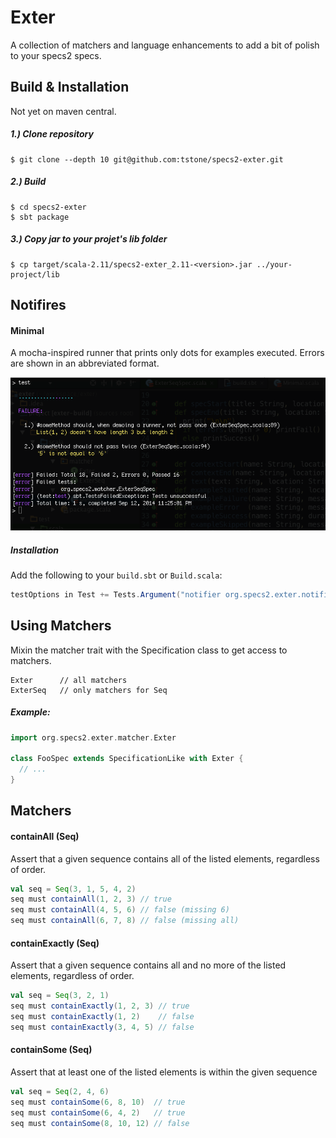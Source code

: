# Exter

A collection of matchers and language enhancements to add a bit of polish to your specs2 specs.


## Build & Installation

Not yet on maven central.

##### 1.) Clone repository

```shell
$ git clone --depth 10 git@github.com:tstone/specs2-exter.git
```

##### 2.) Build

```shell
$ cd specs2-exter
$ sbt package
```

##### 3.) Copy jar to your projet's lib folder

```shell
$ cp target/scala-2.11/specs2-exter_2.11-<version>.jar ../your-project/lib
```

## Notifires

#### Minimal

A mocha-inspired runner that prints only dots for examples executed.  Errors are shown in an abbreviated format.

![screenshot](https://raw.githubusercontent.com/tstone/specs2-exter/master/doc/minimal-notifier-ss.png)

##### Installation

Add the following to your `build.sbt` or `Build.scala`:

```scala
testOptions in Test += Tests.Argument("notifier org.specs2.exter.notifier.Minimal")
```


## Using Matchers

Mixin the matcher trait with the Specification class to get access to matchers.

```
Exter      // all matchers
ExterSeq   // only matchers for Seq
```

##### Example:

```scala
import org.specs2.exter.matcher.Exter

class FooSpec extends SpecificationLike with Exter {
  // ...
}
```

## Matchers


#### containAll (Seq)

Assert that a given sequence contains all of the listed elements, regardless of order.

```scala
val seq = Seq(3, 1, 5, 4, 2)
seq must containAll(1, 2, 3) // true
seq must containAll(4, 5, 6) // false (missing 6)
seq must containAll(6, 7, 8) // false (missing all)
```

#### containExactly (Seq)

Assert that a given sequence contains all and no more of the listed elements, regardless of order.

```scala
val seq = Seq(3, 2, 1)
seq must containExactly(1, 2, 3) // true
seq must containExactly(1, 2)    // false
seq must containExactly(3, 4, 5) // false
```
#### containSome (Seq)

Assert that at least one of the listed elements is within the given sequence

```scala
val seq = Seq(2, 4, 6)
seq must containSome(6, 8, 10)  // true
seq must containSome(6, 4, 2)   // true
seq must containSome(8, 10, 12) // false
```